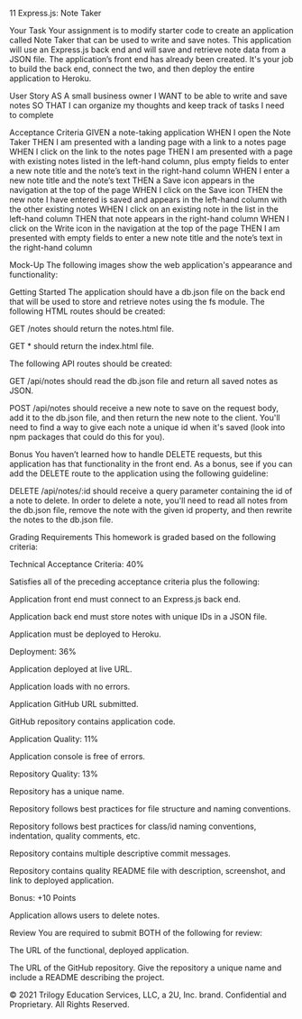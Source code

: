 11 Express.js: Note Taker

Your Task
Your assignment is to modify starter code to create an application called Note Taker that can be used to write and save notes. This application will use an Express.js back end and will save and retrieve note data from a JSON file.
The application’s front end has already been created. It's your job to build the back end, connect the two, and then deploy the entire application to Heroku.

User Story
AS A small business owner
I WANT to be able to write and save notes
SO THAT I can organize my thoughts and keep track of tasks I need to complete

Acceptance Criteria
GIVEN a note-taking application
WHEN I open the Note Taker
THEN I am presented with a landing page with a link to a notes page
WHEN I click on the link to the notes page
THEN I am presented with a page with existing notes listed in the left-hand column, plus empty fields to enter a new note title and the note’s text in the right-hand column
WHEN I enter a new note title and the note’s text
THEN a Save icon appears in the navigation at the top of the page
WHEN I click on the Save icon
THEN the new note I have entered is saved and appears in the left-hand column with the other existing notes
WHEN I click on an existing note in the list in the left-hand column
THEN that note appears in the right-hand column
WHEN I click on the Write icon in the navigation at the top of the page
THEN I am presented with empty fields to enter a new note title and the note’s text in the right-hand column

Mock-Up
The following images show the web application's appearance and functionality:



Getting Started
The application should have a db.json file on the back end that will be used to store and retrieve notes using the fs module.
The following HTML routes should be created:


GET /notes should return the notes.html file.


GET * should return the index.html file.


The following API routes should be created:


GET /api/notes should read the db.json file and return all saved notes as JSON.


POST /api/notes should receive a new note to save on the request body, add it to the db.json file, and then return the new note to the client. You'll need to find a way to give each note a unique id when it's saved (look into npm packages that could do this for you).



Bonus
You haven’t learned how to handle DELETE requests, but this application has that functionality in the front end. As a bonus, see if you can add the DELETE route to the application using the following guideline:


DELETE /api/notes/:id should receive a query parameter containing the id of a note to delete. In order to delete a note, you'll need to read all notes from the db.json file, remove the note with the given id property, and then rewrite the notes to the db.json file.


Grading Requirements
This homework is graded based on the following criteria:

Technical Acceptance Criteria: 40%


Satisfies all of the preceding acceptance criteria plus the following:


Application front end must connect to an Express.js back end.


Application back end must store notes with unique IDs in a JSON file.


Application must be deployed to Heroku.





Deployment: 36%


Application deployed at live URL.


Application loads with no errors.


Application GitHub URL submitted.


GitHub repository contains application code.



Application Quality: 11%

Application console is free of errors.


Repository Quality: 13%


Repository has a unique name.


Repository follows best practices for file structure and naming conventions.


Repository follows best practices for class/id naming conventions, indentation, quality comments, etc.


Repository contains multiple descriptive commit messages.


Repository contains quality README file with description, screenshot, and link to deployed application.



Bonus: +10 Points

Application allows users to delete notes.


Review
You are required to submit BOTH of the following for review:


The URL of the functional, deployed application.


The URL of the GitHub repository. Give the repository a unique name and include a README describing the project.



© 2021 Trilogy Education Services, LLC, a 2U, Inc. brand. Confidential and Proprietary. All Rights Reserved.
